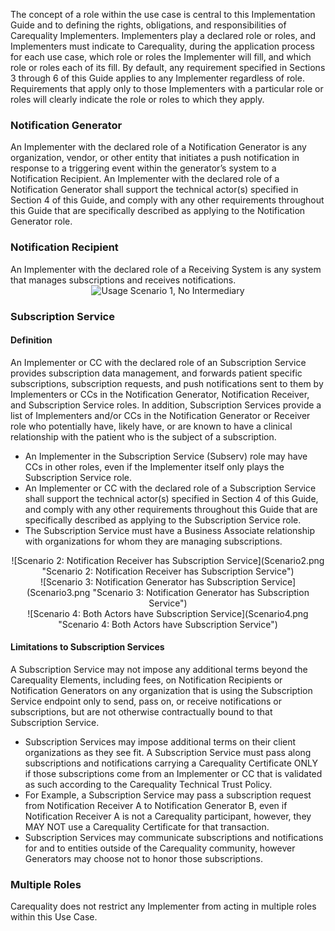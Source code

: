 <!-- Definition_of_Roles.md {% comment %}
*****************************************************************************************
*                            WARNING: DO NOT EDIT THIS FILE                             *
*                                                                                       *
* This file is generated by SUSHI. Any edits you make to this file will be overwritten. *
*                                                                                       *
* To change the contents of this file, edit the original source file at:                *
* ig-data/input/pagecontent/4_Definition_of_Roles.md                                    *
*****************************************************************************************
{% endcomment %} -->

The concept of a role within the use case is central to this Implementation Guide and to defining the rights, obligations, and responsibilities of Carequality Implementers. Implementers play a declared role or roles, and Implementers must indicate to Carequality, during the application process for each use case, which role or roles the Implementer will fill, and which role or roles each of its  fill.
By default, any requirement specified in Sections 3 through 6 of this Guide applies to any Implementer regardless of role. Requirements that apply only to those Implementers with a particular role or roles will clearly indicate the role or roles to which they apply.
### Notification Generator
An Implementer with the declared role of a Notification Generator is any organization, vendor, or other entity that initiates a push notification in response to a triggering event within the generator’s system to a Notification Recipient.
An Implementer with the declared role of a Notification Generator shall support the technical actor(s) specified in Section 4 of this Guide, and comply with any other requirements throughout this Guide that are specifically described as applying to the Notification Generator role.
### Notification Recipient
An Implementer with the declared role of a Receiving System is any system that manages subscriptions and receives notifications.
<span style="display:block;text-align:center">
![Usage Scenario 1, No Intermediary](Scenario1.png "Scenario 1, No Intermediary")
</span>

### Subscription Service
#### Definition
An Implementer or CC with the declared role of an Subscription Service provides subscription data management, and forwards patient specific subscriptions, subscription requests, and push notifications sent to them by Implementers or CCs in the Notification Generator, Notification Receiver, and Subscription Service roles. In addition, Subscription Services provide a list of Implementers and/or CCs in the Notification Generator or Receiver role who potentially have, likely have, or are
known to have a clinical relationship with the patient who is the subject of a subscription.
* An Implementer in the Subscription Service (Subserv) role may have CCs in other roles, even if the Implementer itself only plays the Subscription Service role.
* An Implementer or CC with the declared role of a Subscription Service shall support the technical actor(s) specified in Section 4 of this Guide, and comply with any other requirements throughout this Guide that are specifically described as applying to the Subscription Service role.
* The Subscription Service must have a Business Associate relationship with organizations for whom they are managing subscriptions.
<span style="display:block;text-align:center">
![Scenario 2: Notification Receiver has Subscription Service](Scenario2.png "Scenario 2: Notification Receiver has Subscription Service")
</span><span style="display:block;text-align:center">
![Scenario 3: Notification Generator has Subscription Service](Scenario3.png "Scenario 3: Notification Generator has Subscription Service")
</span><span style="display:block;text-align:center">
![Scenario 4: Both Actors have Subscription Service](Scenario4.png "Scenario 4: Both Actors have Subscription Service")
</span>





#### Limitations to Subscription Services
A Subscription Service may not impose any additional terms beyond the
Carequality Elements, including fees, on Notification Recipients or Notification Generators on any organization that is using the Subscription Service endpoint only to send, pass on, or receive notifications or subscriptions, but are not otherwise contractually bound to that Subscription Service.
* Subscription Services may impose additional terms on their client organizations as they see fit. A Subscription Service must pass along subscriptions and notifications carrying a Carequality Certificate ONLY if those subscriptions come from an Implementer or CC that is validated as such according to the Carequality Technical Trust Policy.
* For Example, a Subscription Service may pass a subscription request from Notification Receiver A to Notification Generator B, even if Notification Receiver A is not a Carequality participant, however, they MAY NOT use a Carequality Certificate for that transaction.
* Subscription Services may communicate subscriptions and notifications for and to entities outside of the Carequality community, however Generators may choose not to honor those subscriptions.

### Multiple Roles
Carequality does not restrict any Implementer from acting in multiple roles within this Use Case.
